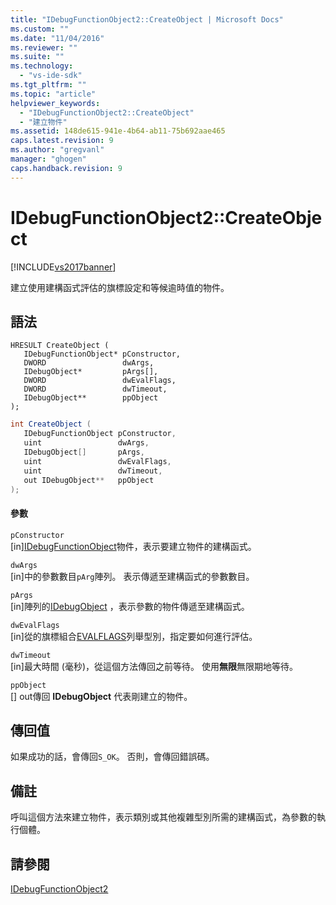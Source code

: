 ```yaml
---
title: "IDebugFunctionObject2::CreateObject | Microsoft Docs"
ms.custom: ""
ms.date: "11/04/2016"
ms.reviewer: ""
ms.suite: ""
ms.technology: 
  - "vs-ide-sdk"
ms.tgt_pltfrm: ""
ms.topic: "article"
helpviewer_keywords: 
  - "IDebugFunctionObject2::CreateObject"
  - "建立物件"
ms.assetid: 148de615-941e-4b64-ab11-75b692aae465
caps.latest.revision: 9
ms.author: "gregvanl"
manager: "ghogen"
caps.handback.revision: 9
---
```

# IDebugFunctionObject2::CreateObject
[!INCLUDE[vs2017banner](../../../code-quality/includes/vs2017banner.md)]

建立使用建構函式評估的旗標設定和等候逾時值的物件。  
  
## 語法  
  
```cpp#  
HRESULT CreateObject (  
   IDebugFunctionObject* pConstructor,  
   DWORD                 dwArgs,  
   IDebugObject*         pArgs[],  
   DWORD                 dwEvalFlags,  
   DWORD                 dwTimeout,  
   IDebugObject**        ppObject  
);  
```  
  
```c#  
int CreateObject (  
   IDebugFunctionObject pConstructor,  
   uint                 dwArgs,  
   IDebugObject[]       pArgs,  
   uint                 dwEvalFlags,  
   uint                 dwTimeout,  
   out IDebugObject**   ppObject  
);  
```  
  
#### 參數  
 `pConstructor`  
 \[in\][IDebugFunctionObject](../../../extensibility/debugger/reference/idebugfunctionobject.md)物件，表示要建立物件的建構函式。  
  
 `dwArgs`  
 \[in\]中的參數數目`pArg`陣列。  表示傳遞至建構函式的參數數目。  
  
 `pArgs`  
 \[in\]陣列的[IDebugObject](../../../extensibility/debugger/reference/idebugobject.md) ，表示參數的物件傳遞至建構函式。  
  
 `dwEvalFlags`  
 \[in\]從的旗標組合[EVALFLAGS](../../../extensibility/debugger/reference/evalflags.md)列舉型別，指定要如何進行評估。  
  
 `dwTimeout`  
 \[in\]最大時間 \(毫秒\)，從這個方法傳回之前等待。  使用**無限**無限期地等待。  
  
 `ppObject`  
 \[\] out傳回 **IDebugObject** 代表剛建立的物件。  
  
## 傳回值  
 如果成功的話，會傳回`S_OK`。 否則，會傳回錯誤碼。  
  
## 備註  
 呼叫這個方法來建立物件，表示類別或其他複雜型別所需的建構函式，為參數的執行個體。  
  
## 請參閱  
 [IDebugFunctionObject2](../../../extensibility/debugger/reference/idebugfunctionobject2.md)